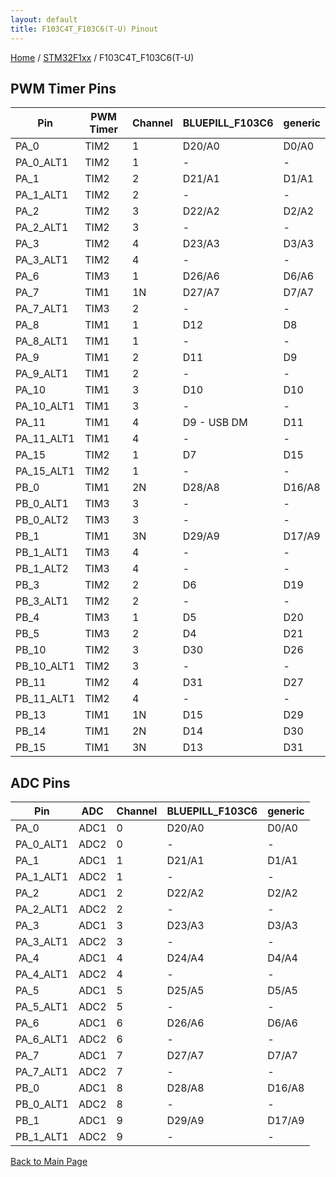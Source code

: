 ```yaml
---
layout: default
title: F103C4T_F103C6(T-U) Pinout
---
```


[Home](../../index.md) / [STM32F1xx](../index.md) / F103C4T_F103C6(T-U)

## PWM Timer Pins

| Pin | PWM Timer | Channel | BLUEPILL_F103C6 | generic |
| --- | --- | --- | --- | --- |
| PA_0 | TIM2 | 1 | D20/A0 | D0/A0 |
| PA_0_ALT1 | TIM2 | 1 | - | - |
| PA_1 | TIM2 | 2 | D21/A1 | D1/A1 |
| PA_1_ALT1 | TIM2 | 2 | - | - |
| PA_2 | TIM2 | 3 | D22/A2 | D2/A2 |
| PA_2_ALT1 | TIM2 | 3 | - | - |
| PA_3 | TIM2 | 4 | D23/A3 | D3/A3 |
| PA_3_ALT1 | TIM2 | 4 | - | - |
| PA_6 | TIM3 | 1 | D26/A6 | D6/A6 |
| PA_7 | TIM1 | 1N | D27/A7 | D7/A7 |
| PA_7_ALT1 | TIM3 | 2 | - | - |
| PA_8 | TIM1 | 1 | D12 | D8 |
| PA_8_ALT1 | TIM1 | 1 | - | - |
| PA_9 | TIM1 | 2 | D11 | D9 |
| PA_9_ALT1 | TIM1 | 2 | - | - |
| PA_10 | TIM1 | 3 | D10 | D10 |
| PA_10_ALT1 | TIM1 | 3 | - | - |
| PA_11 | TIM1 | 4 | D9 - USB DM | D11 |
| PA_11_ALT1 | TIM1 | 4 | - | - |
| PA_15 | TIM2 | 1 | D7 | D15 |
| PA_15_ALT1 | TIM2 | 1 | - | - |
| PB_0 | TIM1 | 2N | D28/A8 | D16/A8 |
| PB_0_ALT1 | TIM3 | 3 | - | - |
| PB_0_ALT2 | TIM3 | 3 | - | - |
| PB_1 | TIM1 | 3N | D29/A9 | D17/A9 |
| PB_1_ALT1 | TIM3 | 4 | - | - |
| PB_1_ALT2 | TIM3 | 4 | - | - |
| PB_3 | TIM2 | 2 | D6 | D19 |
| PB_3_ALT1 | TIM2 | 2 | - | - |
| PB_4 | TIM3 | 1 | D5 | D20 |
| PB_5 | TIM3 | 2 | D4 | D21 |
| PB_10 | TIM2 | 3 | D30 | D26 |
| PB_10_ALT1 | TIM2 | 3 | - | - |
| PB_11 | TIM2 | 4 | D31 | D27 |
| PB_11_ALT1 | TIM2 | 4 | - | - |
| PB_13 | TIM1 | 1N | D15 | D29 |
| PB_14 | TIM1 | 2N | D14 | D30 |
| PB_15 | TIM1 | 3N | D13 | D31 |


## ADC Pins

| Pin | ADC | Channel | BLUEPILL_F103C6 | generic |
| --- | --- | --- | --- | --- |
| PA_0 | ADC1 | 0 | D20/A0 | D0/A0 |
| PA_0_ALT1 | ADC2 | 0 | - | - |
| PA_1 | ADC1 | 1 | D21/A1 | D1/A1 |
| PA_1_ALT1 | ADC2 | 1 | - | - |
| PA_2 | ADC1 | 2 | D22/A2 | D2/A2 |
| PA_2_ALT1 | ADC2 | 2 | - | - |
| PA_3 | ADC1 | 3 | D23/A3 | D3/A3 |
| PA_3_ALT1 | ADC2 | 3 | - | - |
| PA_4 | ADC1 | 4 | D24/A4 | D4/A4 |
| PA_4_ALT1 | ADC2 | 4 | - | - |
| PA_5 | ADC1 | 5 | D25/A5 | D5/A5 |
| PA_5_ALT1 | ADC2 | 5 | - | - |
| PA_6 | ADC1 | 6 | D26/A6 | D6/A6 |
| PA_6_ALT1 | ADC2 | 6 | - | - |
| PA_7 | ADC1 | 7 | D27/A7 | D7/A7 |
| PA_7_ALT1 | ADC2 | 7 | - | - |
| PB_0 | ADC1 | 8 | D28/A8 | D16/A8 |
| PB_0_ALT1 | ADC2 | 8 | - | - |
| PB_1 | ADC1 | 9 | D29/A9 | D17/A9 |
| PB_1_ALT1 | ADC2 | 9 | - | - |


[Back to Main Page](../../index.md)